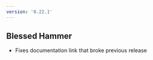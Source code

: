 ```yaml
---
version: '0.22.1'
---
```


## Blessed Hammer

- Fixes documentation link that broke previous release
